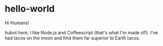 # hello-world

Hi Humans!

hubot here, I like Node.js and Coffeescript (that's what I'm made of!).
I've had tacos on the moon and find them far superior to Earth tacos.
